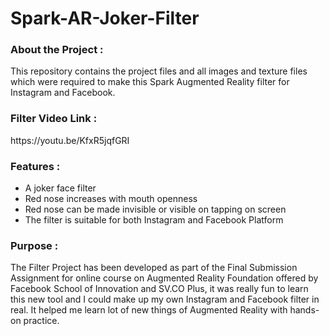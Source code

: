 # Spark-AR-Joker-Filter

<h3>About the Project :</h3>
<p>This repository contains the project files and all images and texture files which were required to make this Spark Augmented Reality filter for Instagram and Facebook.</p>

<h3> Filter Video Link :</h3>
<p>https://youtu.be/KfxR5jqfGRI</p>

<h3>Features :</h3>
<ul>
  <li>A joker face filter</li>
  <li>Red nose increases with mouth openness</li>
  <li>Red nose can be made invisible or visible on tapping on screen</li>
  <li>The filter is suitable for both Instagram and Facebook Platform</li>
</ul>

<h3>Purpose :</h3>
<p>The Filter Project has been developed as part of the Final Submission Assignment for online course on Augmented Reality Foundation offered by Facebook School of Innovation and SV.CO
   Plus, it was really fun to learn this new tool and I could make up my own Instagram and Facebook filter in real.
   It helped me learn lot of new things of Augmented Reality with hands-on practice.
 </p>
